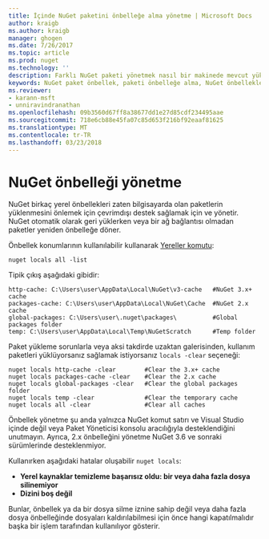 ```yaml
---
title: İçinde NuGet paketini önbelleğe alma yönetme | Microsoft Docs
author: kraigb
ms.author: kraigb
manager: ghogen
ms.date: 7/26/2017
ms.topic: article
ms.prod: nuget
ms.technology: ''
description: Farklı NuGet paketi yönetmek nasıl bir makinede mevcut yüklerken veya paketleri geri kullanılan önbelleğe alır.
keywords: NuGet paket önbellek, paketi önbelleğe alma, NuGet önbellekleri, önbellekler, NuGet yerel önbelleği, genel NuGet önbelleği, önbellek temizleme NuGet Yereller komutu yönetme
ms.reviewer:
- karann-msft
- unniravindranathan
ms.openlocfilehash: 09b3560d67ff8a38677dd1e27d85cdf234495aae
ms.sourcegitcommit: 718e6cb88e45fa07c85d653f216bf92eaaf81625
ms.translationtype: MT
ms.contentlocale: tr-TR
ms.lasthandoff: 03/23/2018
---
```

# <a name="managing-the-nuget-cache"></a>NuGet önbelleği yönetme

NuGet birkaç yerel önbellekleri zaten bilgisayarda olan paketlerin yüklenmesini önlemek için çevrimdışı destek sağlamak için ve yönetir. NuGet otomatik olarak geri yüklerken veya bir ağ bağlantısı olmadan paketler yeniden önbelleğe döner.

Önbellek konumlarının kullanılabilir kullanarak [Yereller komutu](../tools/cli-ref-locals.md):

```cli
nuget locals all -list
```

Tipik çıkış aşağıdaki gibidir:

```output
http-cache: C:\Users\user\AppData\Local\NuGet\v3-cache   #NuGet 3.x+ cache
packages-cache: C:\Users\user\AppData\Local\NuGet\Cache  #NuGet 2.x cache
global-packages: C:\Users\user\.nuget\packages\          #Global packages folder
temp: C:\Users\user\AppData\Local\Temp\NuGetScratch      #Temp folder
```

Paket yükleme sorunlarla veya aksi takdirde uzaktan galerisinden, kullanım paketleri yüklüyorsanız sağlamak istiyorsanız `locals -clear` seçeneği:

```cli
nuget locals http-cache -clear        #Clear the 3.x+ cache
nuget locals packages-cache -clear    #Clear the 2.x cache
nuget locals global-packages -clear   #Clear the global packages folder
nuget locals temp -clear              #Clear the temporary cache
nuget locals all -clear               #Clear all caches
```

Önbellek yönetme şu anda yalnızca NuGet komut satırı ve Visual Studio içinde değil veya Paket Yöneticisi konsolu aracılığıyla desteklendiğini unutmayın. Ayrıca, 2.x önbelleğini yönetme NuGet 3.6 ve sonraki sürümlerinde desteklenmiyor.

Kullanırken aşağıdaki hatalar oluşabilir `nuget locals`:

- **Yerel kaynaklar temizleme başarısız oldu: bir veya daha fazla dosya silinemiyor**
- **Dizini boş değil**

Bunlar, önbellek ya da bir dosya silme iznine sahip değil veya daha fazla dosya önbelleğinde dosyaları kaldırılabilmesi için önce hangi kapatılmalıdır başka bir işlem tarafından kullanılıyor gösterir.
